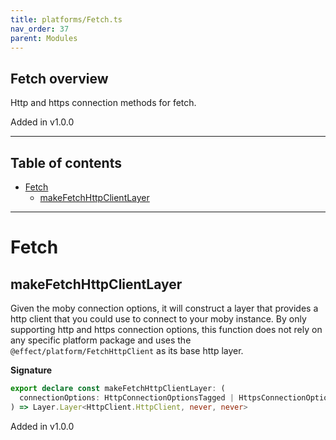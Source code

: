 ```yaml
---
title: platforms/Fetch.ts
nav_order: 37
parent: Modules
---
```


## Fetch overview

Http and https connection methods for fetch.

Added in v1.0.0

---

<h2 class="text-delta">Table of contents</h2>

- [Fetch](#fetch)
  - [makeFetchHttpClientLayer](#makefetchhttpclientlayer)

---

# Fetch

## makeFetchHttpClientLayer

Given the moby connection options, it will construct a layer that provides a
http client that you could use to connect to your moby instance. By only
supporting http and https connection options, this function does not rely on
any specific platform package and uses the `@effect/platform/FetchHttpClient`
as its base http layer.

**Signature**

```ts
export declare const makeFetchHttpClientLayer: (
  connectionOptions: HttpConnectionOptionsTagged | HttpsConnectionOptionsTagged
) => Layer.Layer<HttpClient.HttpClient, never, never>
```

Added in v1.0.0

